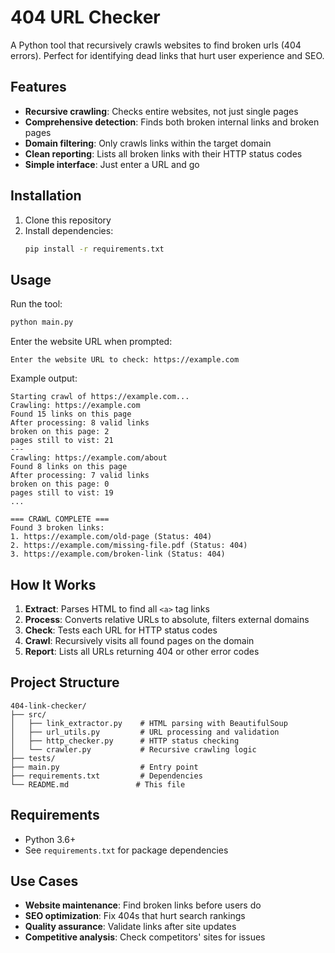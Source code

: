 # 404 URL Checker

A Python tool that recursively crawls websites to find broken urls (404 errors). Perfect for identifying dead links that hurt user experience and SEO.

## Features

- **Recursive crawling**: Checks entire websites, not just single pages
- **Comprehensive detection**: Finds both broken internal links and broken pages
- **Domain filtering**: Only crawls links within the target domain
- **Clean reporting**: Lists all broken links with their HTTP status codes
- **Simple interface**: Just enter a URL and go

## Installation

1. Clone this repository
2. Install dependencies:
   ```bash
   pip install -r requirements.txt
   ```

## Usage

Run the tool:
```bash
python main.py
```

Enter the website URL when prompted:
```
Enter the website URL to check: https://example.com
```

Example output:
```
Starting crawl of https://example.com...
Crawling: https://example.com
Found 15 links on this page
After processing: 8 valid links
broken on this page: 2
pages still to vist: 21
---
Crawling: https://example.com/about
Found 8 links on this page
After processing: 7 valid links
broken on this page: 0
pages still to vist: 19
...

=== CRAWL COMPLETE ===
Found 3 broken links:
1. https://example.com/old-page (Status: 404)
2. https://example.com/missing-file.pdf (Status: 404)
3. https://example.com/broken-link (Status: 404)
```

## How It Works

1. **Extract**: Parses HTML to find all `<a>` tag links
2. **Process**: Converts relative URLs to absolute, filters external domains
3. **Check**: Tests each URL for HTTP status codes
4. **Crawl**: Recursively visits all found pages on the domain
5. **Report**: Lists all URLs returning 404 or other error codes

## Project Structure

```
404-link-checker/
├── src/
│   ├── link_extractor.py    # HTML parsing with BeautifulSoup
│   ├── url_utils.py         # URL processing and validation
│   ├── http_checker.py      # HTTP status checking
│   └── crawler.py           # Recursive crawling logic
├── tests/
├── main.py                  # Entry point
├── requirements.txt         # Dependencies
└── README.md               # This file
```

## Requirements

- Python 3.6+
- See `requirements.txt` for package dependencies

## Use Cases

- **Website maintenance**: Find broken links before users do
- **SEO optimization**: Fix 404s that hurt search rankings  
- **Quality assurance**: Validate links after site updates
- **Competitive analysis**: Check competitors' sites for issues
